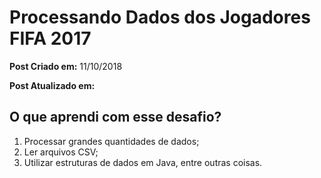 # Processando Dados dos Jogadores FIFA 2017

**Post Criado em:** 11/10/2018

**Post Atualizado em:** 

## O que aprendi com esse desafio?

1. Processar grandes quantidades de dados;
2. Ler arquivos CSV;
3. Utilizar estruturas de dados em Java, entre outras coisas.